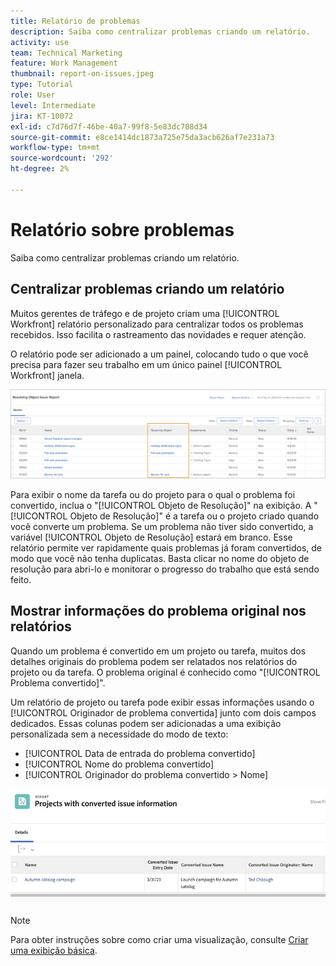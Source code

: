 ```yaml
---
title: Relatório de problemas
description: Saiba como centralizar problemas criando um relatório.
activity: use
team: Technical Marketing
feature: Work Management
thumbnail: report-on-issues.jpeg
type: Tutorial
role: User
level: Intermediate
jira: KT-10072
exl-id: c7d76d7f-46be-40a7-99f8-5e83dc708d34
source-git-commit: e8ce1414dc1873a725e75da3acb626af7e231a73
workflow-type: tm+mt
source-wordcount: '292'
ht-degree: 2%

---
```


# Relatório sobre problemas

Saiba como centralizar problemas criando um relatório.

## Centralizar problemas criando um relatório

Muitos gerentes de tráfego e de projeto criam uma [!UICONTROL Workfront] relatório personalizado para centralizar todos os problemas recebidos. Isso facilita o rastreamento das novidades e requer atenção.

O relatório pode ser adicionado a um painel, colocando tudo o que você precisa para fazer seu trabalho em um único painel [!UICONTROL Workfront] janela.

![Uma imagem do [!UICONTROL Objeto de Resolução] coluna de um relatório de problemas.](assets/18-resolving-object-report.png)

Para exibir o nome da tarefa ou do projeto para o qual o problema foi convertido, inclua o &quot;[!UICONTROL Objeto de Resolução]&quot; na exibição. A &quot;[!UICONTROL Objeto de Resolução]&quot; é a tarefa ou o projeto criado quando você converte um problema. Se um problema não tiver sido convertido, a variável [!UICONTROL Objeto de Resolução] estará em branco. Esse relatório permite ver rapidamente quais problemas já foram convertidos, de modo que você não tenha duplicatas. Basta clicar no nome do objeto de resolução para abri-lo e monitorar o progresso do trabalho que está sendo feito.

## Mostrar informações do problema original nos relatórios

Quando um problema é convertido em um projeto ou tarefa, muitos dos detalhes originais do problema podem ser relatados nos relatórios do projeto ou da tarefa. O problema original é conhecido como &quot;[!UICONTROL Problema convertido]&quot;.

Um relatório de projeto ou tarefa pode exibir essas informações usando o [!UICONTROL Originador de problema convertida] junto com dois campos dedicados. Essas colunas podem ser adicionadas a uma exibição personalizada sem a necessidade do modo de texto:

* [!UICONTROL Data de entrada do problema convertido]
* [!UICONTROL Nome do problema convertido]
* [!UICONTROL Originador do problema convertido > Nome]

![Uma imagem das informações do relatório de problemas.](assets/19-text-mode-reporting-for-issues.png)

>[!NOTE]
>
>Para obter instruções sobre como criar uma visualização, consulte [Criar uma exibição básica](https://experienceleague.adobe.com/docs/workfront-learn/tutorials-workfront/reporting/basic-reporting/create-a-basic-view.html?lang=en).

